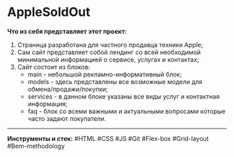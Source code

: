 # AppleSoldOut

__Что из себя представляет этот проект:__  

1. Страница разработана для частного продавца техники Apple;
2. Сам сайт представляет собой лендинг со всей необходимой минимальной информацией о сервисе, услугах и контактах;
3. Сайт состоит из блоков: 
    - main - небольшой рекламно-информативный блок;
    - models - здесь представлены все возможные модели для обмена/продажи/покупки;
    - services - в данном блоке указаны все виды услуг и контактная информация;
    - faq - блок со всеми важными и актуальными вопросами которые часто задают покупатели.

------

__Инструменты и стек:__ #HTML #CSS #JS #Git #Flex-box #Grid-layout #Bem-methodology
